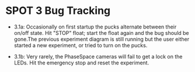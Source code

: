 # SPOT 3 Bug Tracking

- 3.1a: Occasionally on first startup the pucks alternate between their on/off state. Hit "STOP" float; start the float again and the bug should be gone.The previous experiment diagram is still running but the user 
          either started a new experiment, or tried to turn on the pucks.

- 3.1b: Very rarely, the PhaseSpace cameras will fail to get a lock on the
       LEDs. Hit the emergency stop and reset the experiment.
